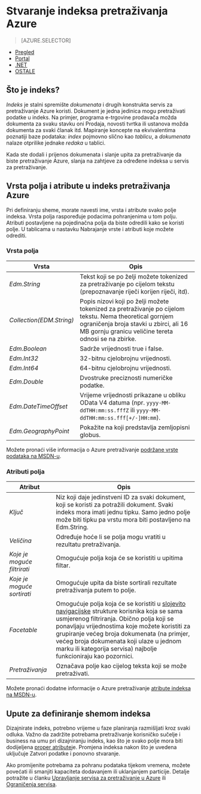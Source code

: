<properties
    pageTitle="Stvaranje indeksa pretraživanja Azure | Microsoft Azure | Servis za pretraživanje glavnom računalu oblaka"
    description="Što je indeks pretraživanja Azure i kako se koristi?"
    services="search"
    manager="jhubbard"
    documentationCenter=""
    authors="ashmaka"
/>

<tags
    ms.service="search"
    ms.devlang="na"
    ms.workload="search"
    ms.topic="get-started-article"
    ms.tgt_pltfrm="na"
    ms.date="08/29/2016"
    ms.author="ashmaka"/>

# <a name="create-an-azure-search-index"></a>Stvaranje indeksa pretraživanja Azure
> [AZURE.SELECTOR]
- [Pregled](search-what-is-an-index.md)
- [Portal](search-create-index-portal.md)
- [.NET](search-create-index-dotnet.md)
- [OSTALE](search-create-index-rest-api.md)

## <a name="what-is-an-index"></a>Što je indeks?

*Indeks* je stalni spremište *dokumenata* i drugih konstrukta servis za pretraživanje Azure koristi. Dokument je jedna jedinica mogu pretraživati podatke u indeks. Na primjer, programa e-trgovine prodavača možda dokumenta za svaku stavku oni Prodaja, novosti tvrtka ili ustanova možda dokumenta za svaki članak itd. Mapiranje koncepte na ekvivalentima poznatiji baze podataka: *index* pojmovno slično kao *tablicu*, a *dokumenata* nalaze otprilike jednake *redaka* u tablici.

Kada ste dodali i prijenos dokumenata i slanje upita za pretraživanje da biste pretraživanje Azure, slanja na zahtjeve za određene indeksa u servis za pretraživanje.

## <a name="field-types-and-attributes-in-an-azure-search-index"></a>Vrsta polja i atribute u indeks pretraživanja Azure

Pri definiranju sheme, morate navesti ime, vrsta i atribute svako polje indeksa. Vrsta polja raspoređuje podacima pohranjenima u tom polju. Atributi postavljene na pojedinačna polja da biste odredili kako se koristi polje. U tablicama u nastavku Nabrajanje vrste i atributi koje možete odrediti.


### <a name="field-types"></a>Vrsta polja
|Vrsta|Opis|
|------------|-----------|
|*Edm.String*|Tekst koji se po želji možete tokenized za pretraživanje po cijelom tekstu (prepoznavanje riječi korijen riječi, itd).|
|*Collection(EDM.String)*|Popis nizovi koji po želji možete tokenized za pretraživanje po cijelom tekstu. Nema theoretical gornjem ograničenja broja stavki u zbirci, ali 16 MB gornju granicu veličine tereta odnosi se na zbirke.|
|*Edm.Boolean*|Sadrže vrijednosti true i false.|
|*Edm.Int32*|32-bitnu cjelobrojnu vrijednosti.|
|*Edm.Int64*|64-bitnu cjelobrojnu vrijednosti.|
|*Edm.Double*|Dvostruke preciznosti numeričke podatke.|
|*Edm.DateTimeOffset*|Vrijeme vrijednosti prikazane u obliku OData V4 datuma (npr. `yyyy-MM-ddTHH:mm:ss.fffZ` ili `yyyy-MM-ddTHH:mm:ss.fff[+/-]HH:mm`).|
|*Edm.GeographyPoint*|Pokažite na koji predstavlja zemljopisni globus.|

Možete pronaći više informacija o Azure pretraživanje [podržane vrste podataka na MSDN-u](https://msdn.microsoft.com/library/azure/dn798938.aspx).



### <a name="field-attributes"></a>Atributi polja
|Atribut|Opis|
|------------|-----------|
|*Ključ*|Niz koji daje jedinstveni ID za svaki dokument, koji se koristi za potražili dokument. Svaki indeks mora imati jednu tipku. Samo jedno polje može biti tipku pa vrstu mora biti postavljeno na Edm.String.|
|*Veličina*|Određuje hoće li se polja mogu vratiti u rezultatu pretraživanja.|
|*Koje je moguće filtrirati*|Omogućuje polja koja će se koristiti u upitima filtar.|
|*Koje je moguće sortirati*|Omogućuje upita da biste sortirali rezultate pretraživanja putem to polje.|
|*Facetable*|Omogućuje polja koja će se koristiti u [slojevito navigacijske](search-faceted-navigation.md) strukture korisnika koja se sama usmjerenog filtriranja. Obično polja koji se ponavljaju vrijednostima koje možete koristiti za grupiranje većeg broja dokumenata (na primjer, većeg broja dokumenata koji ulaze u jednom marku ili kategorija servisa) najbolje funkcioniraju kao pozornici.|
|*Pretraživanja*|Označava polje kao cijelog teksta koji se može pretraživati.|

Možete pronaći dodatne informacije o Azure pretraživanje [atribute indeksa na MSDN-u](https://msdn.microsoft.com/library/azure/dn798941.aspx).



## <a name="guidance-for-defining-an-index-schema"></a>Upute za definiranje shemom indeksa

Dizajnirate indeks, potrebno vrijeme u faze planiranja razmišljati kroz svaki odluka. Važno da zadržite potrebama pretraživanje korisničko sučelje i business na umu pri dizajniranju indeks, kao što je svako polje mora biti dodijeljena [proper atribute](https://msdn.microsoft.com/library/azure/dn798941.aspx)je. Promjena indeksa nakon što je uvedena uključuje Zatvori podatke i ponovno stvaranje.


Ako promijenite potrebama za pohranu podataka tijekom vremena, možete povećati ili smanjiti kapaciteta dodavanjem ili uklanjanjem particije. Detalje potražite u članku [Upravljanje servisa za pretraživanje u Azure](search-manage.md) ili [Ograničenja servisa](search-limits-quotas-capacity.md).
